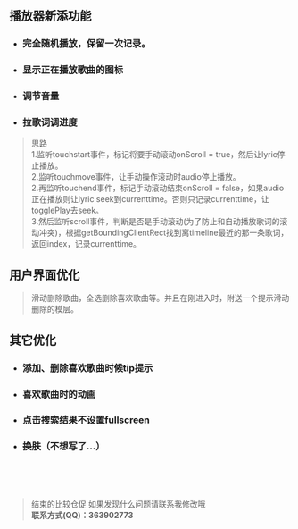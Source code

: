 ## 播放器新添功能
   + ### 完全随机播放，保留一次记录。
   + ### 显示正在播放歌曲的图标
   + ### 调节音量 
   + ### 拉歌词调进度
>思路<br/>
  1.监听touchstart事件，标记将要手动滚动onScroll = true，然后让lyric停止播放。<br/>
  2.监听touchmove事件，让手动操作滚动时audio停止播放。<br/>
  2.再监听touchend事件，标记手动滚动结束onScroll = false，如果audio
  正在播放则让lyric seek到currenttime。否则只记录currenttime，让togglePlay去seek。<br/>
  3.然后监听scroll事件，判断是否是手动滚动(为了防止和自动播放歌词的滚动冲突)，根据getBoundingClientRect找到离timeline最近的那一条歌词，返回index，记录currenttime。

## 用户界面优化
> 滑动删除歌曲，全选删除喜欢歌曲等。并且在刚进入时，附送一个提示滑动删除的模层。


## 其它优化
+ ### 添加、删除喜欢歌曲时候tip提示
+ ### 喜欢歌曲时的动画
+ ### 点击搜索结果不设置fullscreen
+ ### ~~换肤~~（不想写了...）
<br/>
<br/>
<br/>


> 结束的比较仓促 如果发现什么问题请联系我修改哦<br/>
**联系方式(QQ)：363902773**